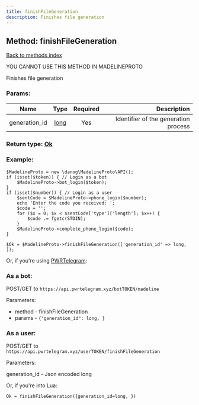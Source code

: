 ```yaml
---
title: finishFileGeneration
description: Finishes file generation
---
```

## Method: finishFileGeneration  
[Back to methods index](index.md)


YOU CANNOT USE THIS METHOD IN MADELINEPROTO


Finishes file generation

### Params:

| Name     |    Type       | Required | Description |
|----------|:-------------:|:--------:|------------:|
|generation\_id|[long](../types/long.md) | Yes|Identifier of the generation process|


### Return type: [Ok](../types/Ok.md)

### Example:


```
$MadelineProto = new \danog\MadelineProto\API();
if (isset($token)) { // Login as a bot
    $MadelineProto->bot_login($token);
}
if (isset($number)) { // Login as a user
    $sentCode = $MadelineProto->phone_login($number);
    echo 'Enter the code you received: ';
    $code = '';
    for ($x = 0; $x < $sentCode['type']['length']; $x++) {
        $code .= fgetc(STDIN);
    }
    $MadelineProto->complete_phone_login($code);
}

$Ok = $MadelineProto->finishFileGeneration(['generation_id' => long, ]);
```

Or, if you're using [PWRTelegram](https://pwrtelegram.xyz):

### As a bot:

POST/GET to `https://api.pwrtelegram.xyz/botTOKEN/madeline`

Parameters:

* method - finishFileGeneration
* params - `{"generation_id": long, }`



### As a user:

POST/GET to `https://api.pwrtelegram.xyz/userTOKEN/finishFileGeneration`

Parameters:

generation_id - Json encoded long



Or, if you're into Lua:

```
Ok = finishFileGeneration({generation_id=long, })
```

